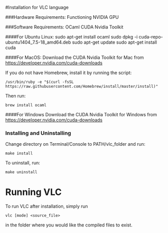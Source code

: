 #Installation for VLC language

###Hardware Requirements:
Functioning NVIDIA GPU

###Software Requirements:
OCaml
CUDA Nvidia Toolkit

####For Ubuntu Linux:
    sudo apt-get install ocaml
    sudo dpkg -i cuda-repo-ubuntu1404_7.5-18_amd64.deb 
    sudo apt-get update
    sudo apt-get install cuda

####For MacOS:
Download the CUDA Nvidia Toolkit for Mac from https://developer.nvidia.com/cuda-downloads

If you do not have Homebrew, install it by running the script:

    /usr/bin/ruby -e "$(curl -fsSL https://raw.githubusercontent.com/Homebrew/install/master/install)"
Then run:

    brew install ocaml

####For Windows
Download the CUDA Nvidia Toolkit for Windows from https://developer.nvidia.com/cuda-downloads

### Installing and Uninstalling
Change directory on Terminal/Console to PATH/vlc_folder and run:

    make install

To uninstall, run:
    
    make uninstall

# Running VLC
To run VLC after installation, simply run 

    vlc [mode] <source_file>

in the folder where you would like the compiled files to exist.